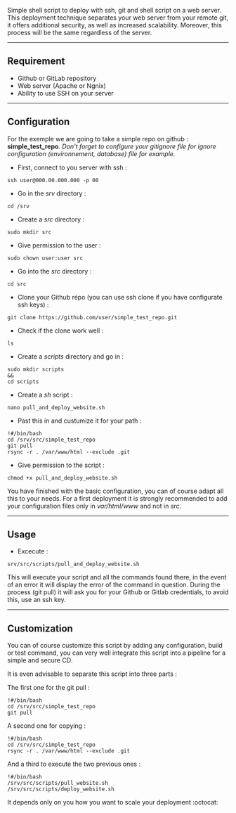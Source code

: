 Simple shell script to deploy with ssh, git and shell script on a web server.
This deployment technique separates your web server from your remote git, it offers additional security, as well as increased scalability. Moreover, this process will be the same regardless of the server.

---

## Requirement

* Github or GitLab repository
* Web server (Apache or Ngnix)
* Ability to use SSH on your server

---

## Configuration

For the exemple we are going to take a simple repo on github : **simple_test_repo**.
*Don't forget to configure your gitignore file for ignore configuration (environnement, database) file for example.*

* First, connect to you server with ssh : 
```shell
ssh user@000.00.000.000 -p 00
```
* Go in the *srv* directory : 
```shell
cd /srv
```
* Create a *src* directory  : 
```shell
sudo mkdir src
```
* Give permission to the user  : 
```shell
sudo chown user:user src
```
* Go into the *src* directory : 
```shell
cd src
```
* Clone your Github répo (you can use ssh clone if you have configurate ssh keys) : 
```shell
git clone https://github.com/user/simple_test_repo.git
``` 

* Check if the clone work well : 
```shell
ls
```
* Create a *scripts* directory and go in : 
```shell
sudo mkdir scripts
&&
cd scripts
```
* Create a *sh* script : 
```shell
nano pull_and_deploy_website.sh
```
* Past this in and custumize it for your path :
```shell
!#/bin/bash
cd /srv/src/simple_test_repo
git pull
rsync -r . /var/www/html --exclude .git
```

* Give permission to the script : 
```shell
chmod +x pull_and_deploy_website.sh
```
You have finished with the basic configuration, you can of course adapt all this to your needs. For a first deployment it is strongly recommended to add your configuration files only in *var/html/www* and not in *src*.

---

## Usage

* Excecute : 
```shell
srv/src/scripts/pull_and_deploy_website.sh
```
This will execute your script and all the commands found there, in the event of an error it will display the error of the command in question. During the process (git pull) it will ask you for your Github or Gitlab credentials, to avoid this, use an ssh key. 

---

## Customization

You can of course customize this script by adding any configuration, build or test command, you can very well integrate this script into a pipeline for a simple and secure CD.

It is even advisable to separate this script into three parts : 

The first one for the git pull : 

```shell
!#/bin/bash
cd /srv/src/simple_test_repo
git pull
```

A second one for copying : 

```shell
!#/bin/bash
cd /srv/src/simple_test_repo
rsync -r . /var/www/html --exclude .git
```
And a third to execute the two previous ones : 

```shell
!#/bin/bash
/srv/src/scripts/pull_website.sh
/srv/src/scripts/deploy_website.sh

```

It depends only on you how you want to scale your deployment :octocat:
